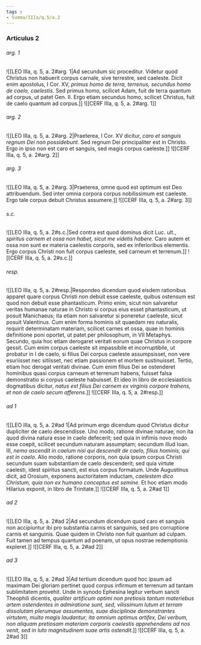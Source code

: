 ```yaml
---
tags : 
- Summa/IIIa/q.5/a.2
---
```


### Articulus 2

###### arg. 1
![[LEO IIIa, q. 5, a. 2#arg. 1|Ad secundum sic proceditur. Videtur quod Christus non habuerit corpus carnale, sive terrestre, sed caeleste. Dicit enim apostolus, I Cor. XV, *primus homo de terra, terrenus, secundus homo de caelo, caelestis*. Sed primus homo, scilicet Adam, fuit de terra quantum ad corpus, ut patet Gen. II. Ergo etiam secundus homo, scilicet Christus, fuit de caelo quantum ad corpus.]]
![[CERF IIIa, q. 5, a. 2#arg. 1]]

###### arg. 2
![[LEO IIIa, q. 5, a. 2#arg. 2|Praeterea, I Cor. XV dicitur, *caro et sanguis regnum Dei non possidebunt*. Sed regnum Dei principaliter est in Christo. Ergo in ipso non est caro et sanguis, sed magis corpus caeleste.]]
![[CERF IIIa, q. 5, a. 2#arg. 2]]

###### arg. 3
![[LEO IIIa, q. 5, a. 2#arg. 3|Praeterea, omne quod est optimum est Deo attribuendum. Sed inter omnia corpora corpus nobilissimum est caeleste. Ergo tale corpus debuit Christus assumere.]]
![[CERF IIIa, q. 5, a. 2#arg. 3]]

###### s.c.
![[LEO IIIa, q. 5, a. 2#s.c.|Sed contra est quod dominus dicit Luc. ult., *spiritus carnem et ossa non habet, sicut me videtis habere*. Caro autem et ossa non sunt ex materia caelestis corporis, sed ex inferioribus elementis. Ergo corpus Christi non fuit corpus caeleste, sed carneum et terrenum.]]
![[CERF IIIa, q. 5, a. 2#s.c.]]

###### resp.
![[LEO IIIa, q. 5, a. 2#resp.|Respondeo dicendum quod eisdem rationibus apparet quare corpus Christi non debuit esse caeleste, quibus ostensum est quod non debuit esse phantasticum. Primo enim, sicut non salvaretur veritas humanae naturae in Christo si corpus eius esset phantasticum, ut posuit Manichaeus; ita etiam non salvaretur si poneretur caeleste, sicut posuit Valentinus. Cum enim forma hominis sit quaedam res naturalis, requirit determinatam materiam, scilicet carnes et ossa, quae in hominis definitione poni oportet, ut patet per philosophum, in VII Metaphys. Secundo, quia hoc etiam derogaret veritati eorum quae Christus in corpore gessit. Cum enim corpus caeleste sit impassibile et incorruptibile, ut probatur in I de caelo, si filius Dei corpus caeleste assumpsisset, non vere esuriisset nec sitiisset, nec etiam passionem et mortem sustinuisset. Tertio, etiam hoc derogat veritati divinae. Cum enim filius Dei se ostenderet hominibus quasi corpus carneum et terrenum habens, fuisset falsa demonstratio si corpus caeleste habuisset. Et ideo in libro de ecclesiasticis dogmatibus dicitur, *natus est filius Dei carnem ex virginis corpore trahens, et non de caelo secum afferens*.]]
![[CERF IIIa, q. 5, a. 2#resp.]]

###### ad 1
![[LEO IIIa, q. 5, a. 2#ad 1|Ad primum ergo dicendum quod Christus dicitur dupliciter de caelo descendisse. Uno modo, ratione divinae naturae, non ita quod divina natura esse in caelo defecerit; sed quia in infimis novo modo esse coepit, scilicet secundum naturam assumptam; secundum illud Ioan. III, *nemo ascendit in caelum nisi qui descendit de caelo, filius hominis, qui est in caelo*. Alio modo, ratione corporis, non quia ipsum corpus Christi secundum suam substantiam de caelo descenderit; sed quia virtute caelesti, idest spiritus sancti, est eius corpus formatum. Unde Augustinus dicit, ad Orosium, exponens auctoritatem inductam, *caelestem dico Christum, quia non ex humano conceptus est semine*. Et hoc etiam modo Hilarius exponit, in libro de Trinitate.]]
![[CERF IIIa, q. 5, a. 2#ad 1]]

###### ad 2
![[LEO IIIa, q. 5, a. 2#ad 2|Ad secundum dicendum quod caro et sanguis non accipiuntur ibi pro substantia carnis et sanguinis, sed pro corruptione carnis et sanguinis. Quae quidem in Christo non fuit quantum ad culpam. Fuit tamen ad tempus quantum ad poenam, ut opus nostrae redemptionis expleret.]]
![[CERF IIIa, q. 5, a. 2#ad 2]]

###### ad 3
![[LEO IIIa, q. 5, a. 2#ad 3|Ad tertium dicendum quod hoc ipsum ad maximam Dei gloriam pertinet quod corpus infirmum et terrenum ad tantam sublimitatem provehit. Unde in synodo Ephesina legitur verbum sancti Theophili dicentis, *qualiter artificum optimi non pretiosis tantum materiebus artem ostendentes in admiratione sunt, sed, vilissimum lutum et terram dissolutam plerumque assumentes, suae disciplinae demonstrantes virtutem, multo magis laudantur; ita omnium optimus artifex, Dei verbum, non aliquam pretiosam materiam corporis caelestis apprehendens ad nos venit, sed in luto magnitudinem suae artis ostendit*.]]
![[CERF IIIa, q. 5, a. 2#ad 3]]


